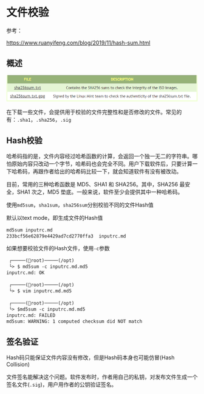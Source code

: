 # 文件校验

参考：

https://www.ruanyifeng.com/blog/2019/11/hash-sum.html

## 概述

<img src="..\..\..\imgs\_Linux\Snipaste_2020-12-16_19-09-18.png"/>

在下载一些文件，会提供用于校验的文件完整性和是否修改的文件。常见的有：`.sha1`，`.sha256`，`.sig`

## Hash校验

哈希码指的是，文件内容经过哈希函数的计算，会返回一个独一无二的字符串。哪怕原始内容只改动一个字节，哈希码也会完全不同。用户下载软件后，只要计算一下哈希码，再跟作者给出的哈希码比较一下，就会知道软件有没有被改动。

目前，常用的三种哈希函数是 MD5、SHA1 和 SHA256。其中，SHA256 最安全，SHA1 次之，MD5 垫底。一般来说，软件至少会提供其中一种哈希码。

使用`md5sum`，`sha1sum`，`sha256sum`分别校验不同的文件Hash值

默认以text mode，即生成文件的Hash值

```
md5sum inputrc.md 
233bcf56e62879e4429ad7cd2770ffa3  inputrc.md
```

如果想要校验文件的Hash文件，使用`-c`参数

```
 ┌─────(root)─────(/opt) 
 └> $ md5sum -c inputrc.md.md5 
inputrc.md: OK

 ┌─────(root)─────(/opt) 
 └> $ vim inputrc.md.md5 

 ┌─────(root)─────(/opt) 
 └> $md5sum -c inputrc.md.md5 
inputrc.md: FAILED
md5sum: WARNING: 1 computed checksum did NOT match
```

## 签名验证

Hash码只能保证文件内容没有修改，但是Hash码本身也可能仿冒(Hash Collision)

文件签名能解决这个问题。软件发布时，作者用自己的私钥，对发布文件生成一个签名文件(`.sig`)，用户用作者的公钥验证签名。
